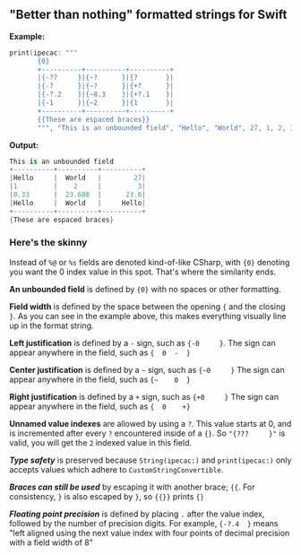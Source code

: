 ## "Better than nothing" formatted strings for Swift

**Example:**

```swift
print(ipecac: """
       {0}
       +----------+----------+----------+
       |{-??     }|{~?      }|{?       }|
       |{-?      }|{~?      }|{+?      }|
       |{-?.2    }|{~8.3    }|{+?.1    }|
       |{-1      }|{~2      }|{1       }|
       +----------+----------+----------+
       {{These are espaced braces}}
       """, "This is an unbounded field", "Hello", "World", 27, 1, 2, 3, 1.0/3.0, 543.0/23.0, 99999.99999)
```

**Output:**

```swift
This is an unbounded field
+----------+----------+----------+
|Hello     |  World   |        27|
|1         |    2     |         3|
|0.33      |  23.608  |      23.6|
|Hello     |  World   |     Hello|
+----------+----------+----------+
{These are espaced braces}
```

### Here's the skinny

Instead of ```%@``` or ```%s``` fields are denoted kind-of-like CSharp, with ```{0}``` denoting you want the 0 index value in this spot. That's where the similarity ends.

**An unbounded field** is defined by ```{0}``` with no spaces or other formatting.

**Field width** is defined by the space between the opening ```{``` and the closing ```}```. As you can see in the example above, this makes everything visually line up in the format string.

**Left justification** is defined by a ```-``` sign, such as ```{-0     }```. The sign can appear anywhere in the field, such as ```{  0  -  }```

**Center justification** is defined by a ```~``` sign, such as ```{~0     }``` The sign can appear anywhere in the field, such as ```{~    0  }```

**Right justification** is defined by a ```+``` sign, such as ```{+0     }``` The sign can appear anywhere in the field, such as ```{  0    +}```

**Unnamed value indexes** are allowed by using a ```?```.  This value starts at 0, and is incremented after every ```?``` encountered inside of a ```{}```. So ```"{???     }"``` is valid, you will get the ```2``` indexed value in this field.

***Type safety*** is preserved because ```String(ipecac:)``` and ```print(ipecac:)``` only accepts values which adhere to ```CustomStringConvertible```. 

***Braces can still be used*** by escaping it with another brace; ```{{```. For consistency, ```}``` is also escaped by ```}```, so ```{{}}``` prints ```{}```

***Floating point precision*** is defined by placing ```.``` after the value index, followed by the number of precision digits. For example, ```{-?.4  }``` means "left aligned using the next value index with four points of decimal precision with a field width of 8"